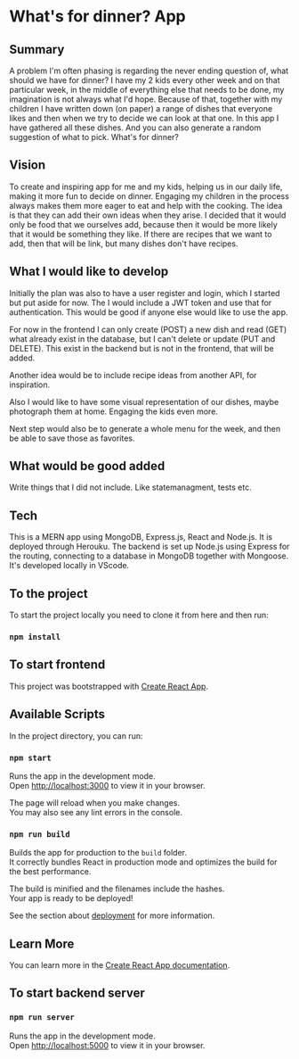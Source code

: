 # What's for dinner? App

## Summary

A problem I'm often phasing is regarding the never ending question of, what should we have for dinner? I have my 2 kids every other week and on that particular week, in the middle of everything else that needs to be done, my imagination is not always what I'd hope. Because of that, together with my children I have written down (on paper) a range of dishes that everyone likes and then when we try to decide we can look at that one. In this app I have gathered all these dishes. And you can also generate a random suggestion of what to pick. What's for dinner?

## Vision

To create and inspiring app for me and my kids, helping us in our daily life, making it more fun to decide on dinner. Engaging my children in the process always makes them more eager to eat and help with the cooking. The idea is that they can add their own ideas when they arise. I decided that it would only be food that we ourselves add, because then it would be more likely that it would be something they like. If there are recipes that we want to add, then that will be link, but many dishes don't have recipes.

## What I would like to develop

Initially the plan was also to have a user register and login, which I started but put aside for now. The I would include a JWT token and use that for authentication. This would be good if anyone else would like to use the app.

For now in the frontend I can only create (POST) a new dish and read (GET) what already exist in the database, but I can't delete or update (PUT and DELETE). This exist in the backend but is not in the frontend, that will be added.

Another idea would be to include recipe ideas from another API, for inspiration.

Also I would like to have some visual representation of our dishes, maybe photograph them at home. Engaging the kids even more.

Next step would also be to generate a whole menu for the week, and then be able to save those as favorites.

## What would be good added

Write things that I did not include. Like statemanagment, tests etc.

## Tech

This is a MERN app using MongoDB, Express.js, React and Node.js. It is deployed through Herouku.
The backend is set up Node.js using Express for the routing, connecting to a database in MongoDB together with Mongoose. It's developed locally in VScode.

## To the project

To start the project locally you need to clone it from here and then run:

### `npm install`

## To start frontend

This project was bootstrapped with [Create React App](https://github.com/facebook/create-react-app).

## Available Scripts

In the project directory, you can run:

### `npm start`

Runs the app in the development mode.\
Open [http://localhost:3000](http://localhost:3000) to view it in your browser.

The page will reload when you make changes.\
You may also see any lint errors in the console.

### `npm run build`

Builds the app for production to the `build` folder.\
It correctly bundles React in production mode and optimizes the build for the best performance.

The build is minified and the filenames include the hashes.\
Your app is ready to be deployed!

See the section about [deployment](https://facebook.github.io/create-react-app/docs/deployment) for more information.

## Learn More

You can learn more in the [Create React App documentation](https://facebook.github.io/create-react-app/docs/getting-started).

## To start backend server

### `npm run server`

Runs the app in the development mode.\
Open [http://localhost:5000](http://localhost:5000) to view it in your browser.
